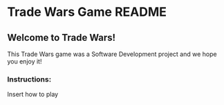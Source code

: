 # Trade Wars Game README

## Welcome to Trade Wars!

This Trade Wars game was a Software Development project and we hope you enjoy it!

### Instructions:

Insert how to play



